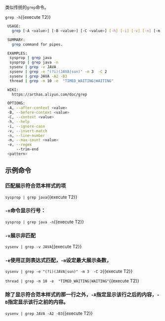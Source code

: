 
类似传统的`grep`命令。

`grep -h`{{execute T2}}

```bash
 USAGE:
   grep [-A <value>] [-B <value>] [-C <value>] [-h] [-i] [-v] [-n] [-m <value>] [-e] [--trim-end] pattern

 SUMMARY:
   grep command for pipes.

 EXAMPLES:
  sysprop | grep java
  sysprop | grep java -n
  sysenv | grep -v JAVA
  sysenv | grep -e "(?i)(JAVA|sun)" -m 3  -C 2
  sysenv | grep JAVA -A2 -B3
  thread | grep -m 10 -e  "TIMED_WAITING|WAITING"

 WIKI:
   https://arthas.aliyun.com/doc/grep

 OPTIONS:
 -A, --after-context <value>                                                    Print NUM lines of trailing context)
 -B, --before-context <value>                                                   Print NUM lines of leading context)
 -C, --context <value>                                                          Print NUM lines of output context)
 -h, --help                                                                     this help
 -i, --ignore-case                                                              Perform case insensitive matching.  By default, grep is case sensitive.
 -v, --invert-match                                                             Select non-matching lines
 -n, --line-number                                                              Print line number with output lines
 -m, --max-count <value>                                                        stop after NUM selected lines)
 -e, --regex                                                                    Enable regular expression to match
     --trim-end                                                                 Remove whitespaces at the end of the line
 <pattern>                                                                      Pattern
```

## 示例命令

### 匹配展示符合范本样式的项

`sysprop | grep java`{{execute T2}}

### `-n`命令显示行号：

`sysprop | grep java -n`{{execute T2}}

### `-v`展示非匹配

`sysenv | grep -v JAVA`{{execute T2}}

### `-e`使用正则表达式匹配，`-m`设定最大展示条数，

`sysenv | grep -e "(?i)(JAVA|sun)" -m 3  -C 2`{{execute T2}}

`thread | grep -m 10 -e  "TIMED_WAITING|WAITING"`{{execute T2}}

###  除了显示符合范本样式的那一行之外，`-A`指定显示该行之后的内容，`-B`指定显示该行之前的内容。

`sysenv | grep JAVA -A2 -B3`{{execute T2}}
